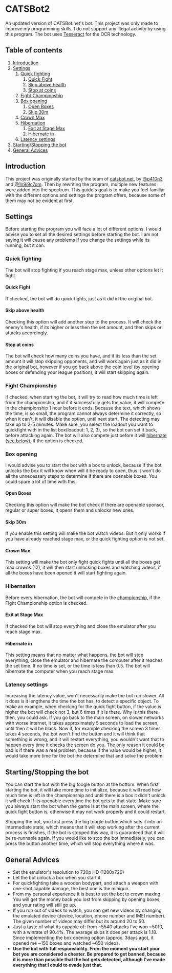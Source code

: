 # CATSBot2
An updated version of CATSBot.net's bot. This project was only made to improve my programming skills. I do not support any illegal activity by using this program. The bot uses [Tesseract](https://github.com/tesseract-ocr/tesseract) for the OCR technology.

## Table of contents
1. [Introduction](#introduction)
2. [Settings](#settings)
    1. [Quick fighting](#quick-fighting)
        1. [Quick Fight](#quick-fight)
        2. [Skip above health](#skip-above-health)
        3. [Stop at coins](#stop-at-coins)
    2. [Fight Championship](#fight-championship)
    3. [Box opening](#box-opening)
        1. [Open Boxes](#open-boxes)
        2. [Skip 30m](#skip-30m)
	3. [Crown Max](#crown-max)
    4. [Hibernation](#hibernation)
        1. [Exit at Stage Max](#exit-at-stage-max)
        2. [Hibernate in](#hibernate-in)
    5. [Latency settings](#latency-settings)
3. [Starting/Stopping the bot](#startingstopping-the-bot)
4. [General Advices](#general-advices)
	
## Introduction
This project was originally started by the team of [catsbot.net](https://catsbot.net), by [@p410n3](https://github.com/p410n3) and [@1n9i9c7om](https://github.com/1n9i9c7om). Then by rewriting the program, multiple new features were added into the spectrum. This guide's goal is to make you feel familiar with the different options and settings the program offers, because some of them may not be evident at first.
## Settings
Before starting the program you will face a lot of different options. I would advise you to set all the desired settings before starting the bot. I am not saying it will cause any problems if you change the settings while its running, but it can.
### Quick fighting
The bot will stop fighting if you reach stage max, unless other options let it fight.
#### Quick Fight
If checked, the bot will do quick fights, just as it did in the original bot.
#### Skip above health
Checking this option will add another step to the process. It will check the enemy's health, if its higher or less then the set amount, and then skips or attacks accordingly.
#### Stop at coins
The bot will check how many coins you have, and if its less than the set amount it will stop skipping opponents, and will work again just as it did in the original bot, however if you go back above the coin level (by opening boxes or defending your league position), it will start skipping again.
### Fight Championship
if checked, when starting the bot, it will try to read how much time is left from the championship, and if it successfully gets the value, it will compete in the championship 1 hour before it ends. Because the text, which shows the time, is so small, the program cannot always determine it correctly, so when it can't, it will disable the option, until next start. The detecting may take up to 2-5 minutes. Make sure, you select the loadout you want to quickfight with in the list box(loadout: 1, 2, 3), so the bot can set it back, before attacking again. The bot will also compete just before it will [hibernate (see below)](#hibernation), if the option is checked.
### Box opening
I would advise you to start the bot with a box to unlock, because if the bot unlocks the box it will know when will it be ready to open, thus it won't do all the unnecessary steps to determine if there are openable boxes. You could spare a lot of time with this.
#### Open Boxes
Checking this option will make the bot check if there are openable sponsor, regular or super boxes, it opens them and unlocks new ones.
#### Skip 30m
If you enable this setting will make the bot watch videos. But it only works if you have already reached stage max, or the quick fighting option is not set.
#### Crown Max
This setting will make the bot only fight quick fights until all the boxes get max crowns (12), it will then start unlocking boxes and watching videos, if all the boxes have been opened it will start fighting again.
### Hibernation
Before every hibernation, the bot will compete in the [championship](#fight-championship), if the Fight Championship option is checked.
#### Exit at Stage Max
If checked the bot will stop everything and close the emulator after you reach stage max.
#### Hibernate in
This setting means that no matter what happens, the bot will stop everything, close the emulator and hibernate the computer after it reaches the set time. If no time is set, or the time is less than 0.5. The bot will hibernate the computer when you reach stage max.
### Latency settings
Increasing the latency value, won't necessarily make the bot run slower. All it does is it lengthens the time the bot has, to detect a specific object. To make an example, when checking for the quick fight button, if the value is higher the bot will check not 3, but 6 times if it is there. Why is this there then, you could ask. If you go back to the main screen, on slower networks with worse internet, it takes approximately 5 seconds to load the screen, until then it will be black. Now if, for example checking the screen 3 times takes 4 seconds, the bot won't find the button and it will think that something is wrong, and it will restart everything, you wouldn't want that to happen every time it checks the screen do you. The only reason it could be bad is if there was a real problem, because if the value would be higher, it would take more time for the bot the determine that and solve the problem.
## Starting/Stopping the bot
You can start the bot with the big toogle button at the bottom. When first starting the bot, it will take more time to initialize, because it will read how much time is left in the championship and until there is a box it didn't unlock it will check if its openable everytime the bot gets to that state. Make sure you always start the bot when the game is at the main screen, where the quick fight button is, otherwise it may not work properly and it could restart.

Stopping the bot, you first press the big toogle button which sets it into an intermediate state, which means that it will stop working after the current process is finishes, if the bot is stopped this way, it is guaranteed that it will be re-runnable again. If you would like to stop the bot immediately, you can press the button another time, which will stop everything where it was.
## General Advices
- Set the emulator's resolution to 720p HD (1280x720)
- Let the bot unlock a box when you start it.
- For quickfighting take a wooden bodypart, and attach a weapon with one-shot capable damage, the best one is the minigun.
- From my personal experience it is best to set the bot to crown maxing. You will get the money back you lost from skipping by opening boxes, and your rating will still go up.
- If you run out of videos to watch, you can get new videos by changing the emulated device (device, location, phone number and IMEI number). The given number of videos may differ but its around 20 to 50.
- Just a taste of what its capable of: from ~5540 attacks I've won ~5010, with a winrate of 90.4%. The avarage skips it does per attack is 1.18. Since implementing the box opening option (approx. 3days ago), it opened me ~150 boxes and watched ~650 videos.
- __Use the bot with full responsibility. From the moment you start your bot you are considered a cheater. Be prepared to get banned, because it is more than possible that the bot gets detected, although I've made everything that I could to evade just that.__

